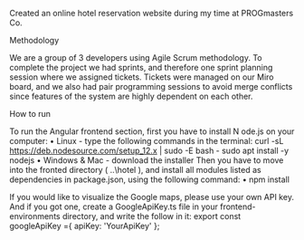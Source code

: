 Created an online hotel reservation website during my time at PROGmasters Co.

Methodology

We are a group of 3 developers using Agile Scrum methodology.
To complete the project we had sprints, and therefore one sprint planning session where we assigned tickets.
Tickets were managed on our Miro board, and we also had pair programming sessions to avoid merge conflicts since features of the system are highly dependent on each other.

How to run

To run the Angular frontend section, first you have to install N ode.js on your computer:
•	Linux - type the following commands in the terminal:
curl -sL https://deb.nodesource.com/setup_12.x | sudo -E bash -
sudo apt install -y nodejs
•	Windows & Mac - download the installer
Then you have to move  into the fronted directory ( ..\hotel ), and install all modules listed as dependencies in package.json, using the following command:
•	npm install


If you would like to visualize the Google maps, please use your own API key. And if you got one, create a GoogleApiKey.ts file in your frontend-environments directory, and write the follow in it: 
export const googleApiKey ={
 	 apiKey: 'YourApiKey'
};

